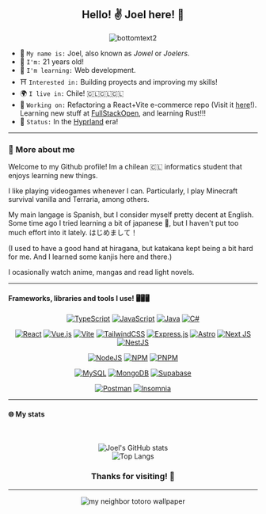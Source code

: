 <h2 align="center"> Hello! ✌️ Joel here! 🌠 </h2>

<center>
  
  ![bottomtext2](https://github.com/JoelFaldin/JoelFaldin/assets/135843731/308b07f6-e183-49c6-980d-e6e89026d584)
  
</center>


* 🥝 `My name is:` Joel, also known as _Jowel_ or _Joelers_.
* 🎂 `I'm:` 21 years old!
* 🍃 `I'm learning:` Web development.
* ⛩️ `Interested in:` Building proyects and improving my skills!
* 🌍 `I live in:` Chile! 🇨🇱🇨🇱🇨🇱
* 🔭 `Working on:` Refactoring a React+Vite e-commerce repo (Visit it [here](https://github.com/IgnacioBarraza/BlackSharkWeb)!). Learning new stuff at [FullStackOpen](https://fullstackopen.com/en/), and learning Rust!!!
* 🌱 `Status:` In the [Hyprland](https://hyprland.org/) era!

----
<h3>🌃 More about me</h3>

Welcome to my Github profile! Im a chilean 🇨🇱 informatics student that enjoys learning new things.

I like playing videogames whenever I can. Particularly, I play Minecraft survival vanilla and Terraria, among others.

My main langage is Spanish, but I consider myself pretty decent at English. Some time ago I tried learning a bit of japanese 🏯, but I haven't put too much effort into it lately. はじめまして！

(I used to have a good hand at hiragana, but katakana kept being a bit hard for me. And I learned some kanjis here and there.)

I ocasionally watch anime, mangas and read light novels.

----

#### Frameworks, libraries and tools I use! 🖥️🖥️🖥️

<div align="center">
  
  [![TypeScript](https://img.shields.io/badge/typescript-%23007ACC.svg?style=for-the-badge&logo=typescript&logoColor=white)](https://www.typescriptlang.org)
  [![JavaScript](https://img.shields.io/badge/javascript-%23323330.svg?style=for-the-badge&logo=javascript&logoColor=%23F7DF1E)](https://developer.mozilla.org/en-US/docs/Web/JavaScript)
  [![Java](https://img.shields.io/badge/java-%23ED8B00.svg?style=for-the-badge&logo=openjdk&logoColor=white)](https://docs.oracle.com/en/java/)
  [![C#](https://img.shields.io/badge/c%23-%23239120.svg?style=for-the-badge&logo=csharp&logoColor=white)](https://learn.microsoft.com/en-us/dotnet/csharp/)

  [![React](https://img.shields.io/badge/react-%2320232a.svg?style=for-the-badge&logo=react&logoColor=%2361DAFB)](https://react.dev)
  [![Vue.js](https://img.shields.io/badge/vuejs-%2335495e.svg?style=for-the-badge&logo=vuedotjs&logoColor=%234FC08D)](https://vuejs.org/)
  [![Vite](https://img.shields.io/badge/vite-%23646CFF.svg?style=for-the-badge&logo=vite&logoColor=white)](https://vitejs.dev)
  [![TailwindCSS](https://img.shields.io/badge/tailwindcss-%2338B2AC.svg?style=for-the-badge&logo=tailwind-css&logoColor=white)](https://tailwindcss.com)
  [![Express.js](https://img.shields.io/badge/express.js-%23404d59.svg?style=for-the-badge&logo=express&logoColor=%2361DAFB)](https://expressjs.com)
  [![Astro](https://img.shields.io/badge/astro-%232C2052.svg?style=for-the-badge&logo=astro&logoColor=white)](https://astro.build)
  [![Next JS](https://img.shields.io/badge/Next-black?style=for-the-badge&logo=next.js&logoColor=white)](https://nextjs.org)
  [![NestJS](https://img.shields.io/badge/nestjs-%23E0234E.svg?style=for-the-badge&logo=nestjs&logoColor=white)](https://nestjs.com)
  
  [![NodeJS](https://img.shields.io/badge/node.js-6DA55F?style=for-the-badge&logo=node.js&logoColor=white)](https://nodejs.org/en)
  [![NPM](https://img.shields.io/badge/NPM-%23CB3837.svg?style=for-the-badge&logo=npm&logoColor=white)](https://www.npmjs.com)
  [![PNPM](https://img.shields.io/badge/pnpm-%234a4a4a.svg?style=for-the-badge&logo=pnpm&logoColor=f69220)](https://pnpm.io)
  
  [![MySQL](https://img.shields.io/badge/mysql-4479A1.svg?style=for-the-badge&logo=mysql&logoColor=white)](https://www.mysql.com)
  [![MongoDB](https://img.shields.io/badge/MongoDB-%234ea94b.svg?style=for-the-badge&logo=mongodb&logoColor=white)](https://www.mongodb.com)
  [![Supabase](https://img.shields.io/badge/Supabase-3ECF8E?style=for-the-badge&logo=supabase&logoColor=white)](https://supabase.com/)
  
  [![Postman](https://img.shields.io/badge/Postman-FF6C37?style=for-the-badge&logo=postman&logoColor=white)](https://www.postman.com/)
  [![Insomnia](https://img.shields.io/badge/Insomnia-black?style=for-the-badge&logo=insomnia&logoColor=5849BE)](https://insomnia.rest/)
  
</div>

----

<h4>🌐 My stats</h4>
</br>

<span align="center">
  
![Joel's GitHub stats](https://github-readme-stats.vercel.app/api?username=JoelFaldin&show_icons=true&theme=dark#gh-dark-mode-only)
<br />
![Top Langs](https://github-readme-stats.vercel.app/api/top-langs/?username=JoelFaldin&layout=compact&theme=dark#gh-dark-mode-only)
  
</span>

<h3 align="center">Thanks for visiting! 👋</h3>

-----

<center>

![my neighbor totoro wallpaper](https://github.com/JoelFaldin/JoelFaldin/assets/135843731/8a5c113c-0010-4890-bef3-31178725b1f4)

</center>
